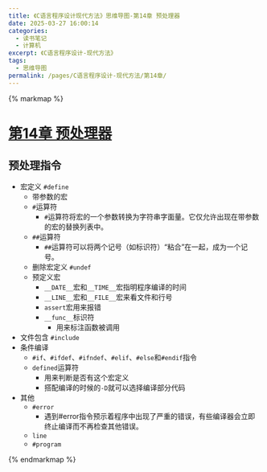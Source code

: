 ```yaml
---
title: 《C语言程序设计现代方法》思维导图-第14章 预处理器
date: 2025-03-27 16:00:14
categories:
  - 读书笔记
  - 计算机
excerpt: 《C语言程序设计-现代方法》
tags:
  - 思维导图
permalink: /pages/C语言程序设计-现代方法/第14章/
---
```


{% markmap %}

# [第14章 预处理器](/pages/C语言程序设计-现代方法/思维导图/汇总/)

## 预处理指令
- 宏定义 `#define`
    - 带参数的宏
    - `#`运算符
        - `#`运算符将宏的一个参数转换为字符串字面量。它仅允许出现在带参数的宏的替换列表中。
    - `##`运算符
        - `##`运算符可以将两个记号（如标识符）“粘合”在一起，成为一个记号。
    - 删除宏定义 `#undef`
    - 预定义宏
        - `__DATE__`宏和`__TIME__`宏指明程序编译的时间
        - `__LINE__`宏和`__FILE__`宏来看文件和行号
        - `assert`宏用来报错
        - `__func__`标识符
            - 用来标注函数被调用
- 文件包含 `#include`
- 条件编译
    - `#if`、`#ifdef`、`#ifndef`、`#elif`、`#else`和`#endif`指令
    - `defined`运算符
        - 用来判断是否有这个宏定义
        - 搭配编译的时候的`-D`就可以选择编译部分代码
- 其他
    - `#error`
        - 遇到#error指令预示着程序中出现了严重的错误，有些编译器会立即终止编译而不再检查其他错误。
    - `line`
    - `#program`


{% endmarkmap %}
